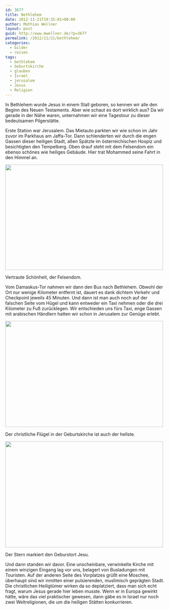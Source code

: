 ```yaml
---
id: 3677
title: Bethlehem
date: 2012-11-21T19:35:01+00:00
author: Mathias Wellner
layout: post
guid: http://www.mwellner.de/?p=3677
permalink: /2012/11/21/bethlehem/
categories:
  - bilder
  - reisen
tags:
  - bethlehem
  - Geburtskirche
  - glauben
  - Israel
  - jerusalem
  - Jesus
  - Religion
---
```

In Bethlehem wurde Jesus in einem Stall geboren, so kennen wir alle den Beginn des Neuen Testaments. Aber wie schaut es dort wirklich aus? Da wir gerade in der Nähe waren, unternahmen wir eine Tagestour zu dieser bedeutsamen Pilgerstätte.

Erste Station war Jerusalem. Das Mietauto parkten wir wie schon im Jahr zuvor im Parkhaus am Jaffa-Tor. Dann schlenderten wir durch die engen Gassen dieser heiligen Stadt, aßen Spätzle im österreichischen Hospiz und besichtigten den Tempelberg. Oben drauf steht mit dem Felsendom ein ebenso schönes wie heiliges Gebäude. Hier trat Mohammed seine Fahrt in den Himmel an. 

<div style="width: 510px" class="wp-caption aligncenter">
  <img src="https://lh6.googleusercontent.com/-3hR7Mlf155s/ULHiRY0rd6I/AAAAAAAAAxE/qnvk1tU5zaY/s800/MW_20121121_3266.jpg" height="333" width="500" />
  
  <p class="wp-caption-text">
    Vertraute Schönheit, der Felsendom.<br />
  </p>
</div>

Vom Damaskus-Tor nahmen wir dann den Bus nach Bethlehem. Obwohl der Ort nur wenige Kilometer entfernt ist, dauert es dank dichtem Verkehr und Checkpoint jeweils 45 Minuten. Und dann ist man auch noch auf der falschen Seite vom Hügel und kann entweder ein Taxi nehmen oder die drei Kilometer zu Fuß zurücklegen. Wir entschieden uns fürs Taxi, enge Gassen mit arabischen Händlern hatten wir schon in Jerusalem zur Genüge erlebt. 

<div style="width: 510px" class="wp-caption aligncenter">
  <img src="https://lh5.googleusercontent.com/-ixVsBmJ7QgA/ULHiVUYynEI/AAAAAAAAAyM/wZz_Tcw1YZw/s800/MW_20121121_3289.jpg" height="335" width="500" />
  
  <p class="wp-caption-text">
    Der christliche Flügel in der Geburtskirche ist auch der hellste.<br />
  </p>
</div>

<div style="width: 510px" class="wp-caption aligncenter">
  <img src="https://lh3.googleusercontent.com/-CCBZW1vahYk/ULHiTjJ3jgI/AAAAAAAAAx4/lP9z98wbcmY/s800/MW_20121121_3281.jpg" height="335" width="500" />
  
  <p class="wp-caption-text">
    Der Stern markiert den Geburstort Jesu.<br />
  </p>
</div>

Und dann standen wir davor. Eine unscheinbare, verwinkelte Kirche mit einem winzigen Eingang lag vor uns, belagert von Busladungen mit Touristen. Auf der anderen Seite des Vorplatzes grüßt eine Moschee, überhaupt sind wir inmitten einer pulsierenden, muslimisch geprägten Stadt. Die christlichen Heiligtümer wirken da so deplatziert, dass man sich echt fragt, warum Jesus gerade hier leben musste. Wenn er in Europa gewirkt hätte, wäre das viel praktischer gewesen, dann gäbe es in Israel nur noch zwei Weltreligionen, die um die heiligen Stätten konkurrieren.